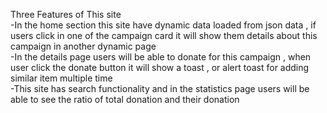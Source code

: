 Three Features of This site <br>
-In the home section this site have dynamic data loaded from json data , if users click in one of the campaign card it will show them details about this campaign in another dynamic page <br>
-In the details page users will be able to donate for this campaign , when user click the donate button it will show a toast , or alert toast for adding similar item multiple time <br>
-This site has search functionality and in the statistics page users will be able to see the ratio of total donation and their donation
